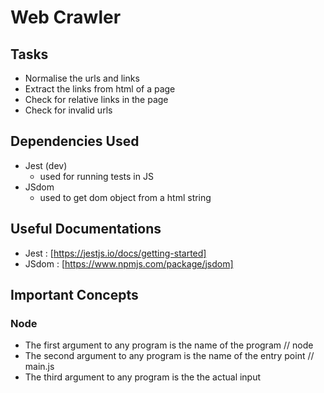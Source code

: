 # Web Crawler
## Tasks
* Normalise the urls and links
* Extract the links from html of a page
* Check for relative links in the page 
* Check for invalid urls 

## Dependencies Used
* Jest (dev)
    - used for running tests in JS
* JSdom
    - used to get dom object from a html string

## Useful Documentations 
* Jest : [https://jestjs.io/docs/getting-started]
* JSdom : [https://www.npmjs.com/package/jsdom]

## Important Concepts
### Node
* The first argument to any program is the name of the program // node
* The second argument to any program is the name of the entry point // main.js
* The third argument to any program is the the actual input 